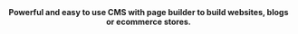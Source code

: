 <p align="center">
  <br><br>
  <strong>Powerful and easy to use CMS with page builder to build websites, blogs or ecommerce stores.</strong>
</p>
